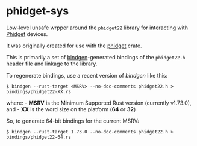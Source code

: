 # phidget-sys

Low-level unsafe wrpper around the `phidget22` library for interacting with [Phidget](https://www.phidgets.com/) devices.

It was originally created for use with the [phidget](https://crates.io/crates/phidget) crate.

This is primarily a set of [bindgen](https://crates.io/crates/bindgen)-generated bindings of the `phidget22.h` header file and linkage to the library.


To regenerate bindings, use a recent version of _bindgen_ like this:

```
$ bindgen --rust-target <MSRV> --no-doc-comments phidget22.h > bindings/phidget22-XX.rs
```

where:
    - **MSRV** is the Minimum Supported Rust version (currently v1.73.0), and
    - **XX** is the word size on the platform (**64** or **32**)

So, to generate 64-bit bindings for the current MSRV:

```
$ bindgen --rust-target 1.73.0 --no-doc-comments phidget22.h > bindings/phidget22-64.rs
```
